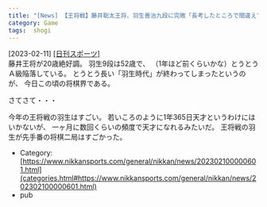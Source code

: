```yaml
---
title: "[News] 【王将戦】藤井聡太王将、羽生善治九段に完敗「長考したところで間違えてしまった」意表の受け連発も ---羽生が復活"
category: Game
tags:  shogi
---
```


[2023-02-11] [[日刊スポーツ]](https://www.nikkansports.com/general/nikkan/news/202302100000601.html)  
 藤井王将が20歳絶好調。
羽生9段は52歳で、
（1年ほど前くらいかな）とうとうＡ級陥落している。
とうとう長い「羽生時代」が終わってしまったというのが、
今日この頃の将棋界である。

 さてさて・・・

 今年の王将戦の羽生はすごい。
若いころのように1年365日天才というわけにはいかないが、
一ヶ月に数回くらいの頻度で天才になれるみたいだ。
王将戦の羽生が先手番の将棋二局はすごかった。

- Category: [https://www.nikkansports.com/general/nikkan/news/202302100000601.html](categories.html#https://www.nikkansports.com/general/nikkan/news/202302100000601.html)
- pub

